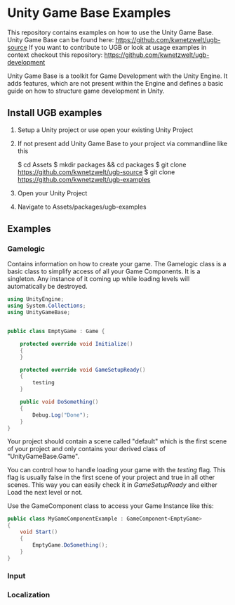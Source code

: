 # Unity Game Base Examples

This repository contains examples on how to use the Unity Game Base. Unity Game Base can be found here: https://github.com/kwnetzwelt/ugb-source If you want to contribute to UGB or look at usage examples in context checkout this repository: https://github.com/kwnetzwelt/ugb-development

Unity Game Base is a toolkit for Game Development with the Unity Engine. It adds features, which are not present within the Engine and defines a basic guide on how to structure game development in Unity. 

## Install UGB examples

1. Setup a Unity project or use open your existing Unity Project
2. If not present add Unity Game Base to your project via commandline like this


    $ cd Assets
    $ mkdir packages && cd packages
    $ git clone https://github.com/kwnetzwelt/ugb-source
    $ git clone https://github.com/kwnetzwelt/ugb-examples


3. Open your Unity Project
4. Navigate to Assets/packages/ugb-examples

## Examples

### Gamelogic

Contains information on how to create your game. The Gamelogic class is a basic class to simplify access of all your Game Components. It is a singleton. Any instance of it coming up while loading levels will automatically be destroyed. 

```C#
using UnityEngine;
using System.Collections;
using UnityGameBase;


public class EmptyGame : Game {

    protected override void Initialize()
    {
    }

    protected override void GameSetupReady()
    {
        testing
    }

    public void DoSomething() 
    {
        Debug.Log("Done");
    }
}
```

Your project should contain a scene called "default"  which is the first scene of your project and only contains your derived class of "UnityGameBase.Game". 

You can control how to handle loading your game with the _testing_ flag. This flag is usually false in the first scene of your project and true in all other scenes. This way you can easily check it in _GameSetupReady_ and either Load the next level or not.     

Use the GameComponent class to access your Game Instance like this:

```C#
public class MyGameComponentExample : GameComponent<EmptyGame>
{
    void Start()
    {
        EmptyGame.DoSomething();
    }
}
```


### Input



### Localization